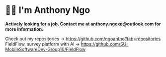 # 🙋‍♂️ I'm Anthony Ngo

**Actively looking for a job. Contact me at anthony.ngoxd@outlook.com for more information.**

Check out my repositories -> https://github.com/ngoantho?tab=repositories
FieldFlow, survey platform with AI -> https://github.com/SU-MobileSoftwareDev-Group10/FieldFlow
